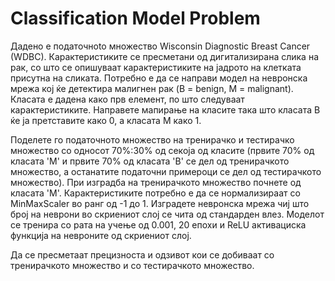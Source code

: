# Classification Model Problem
Дадено е податочноto множество Wisconsin Diagnostic Breast Cancer (WDBC). Карактеристиките се пресметани од дигитализирана слика на рак, со што се опишуваат карактеристиките на јадрото на клетката присутна на сликата. Потребно е да се направи модел на невронска мрежа кој ќе детектира малигнен рак (B = benign, M = malignant). Класата е дадена како прв елемент, по што следуваат карактеристиките. Направете мапирање на класите така што класата B ќе ја претставите како 0, а класата M како 1.

Поделете го податочното множество на тренирачко и тестирачко множество со односот 70%:30% од секоја од класите (првите 70% од класата 'M' и првите 70% од класата 'B' се дел од тренирачкото множество, а останатите податочни примероци се дел од тестирачкото множество). При изградба на тренирачкото множество почнете од класата 'M'. Карактеристиките потребно е да се нормализираат со MinMaxScaler во ранг од -1 до 1. Изградете невронска мрежа чиј што број на неврони во скриениот слој се чита од стандарден влез. Моделот се тренира со рата на учење од 0.001, 20 епохи и ReLU активациска функција на невроните од скриениот слој.

Да се пресметаат прецизноста и одзивот кои се добиваат со тренирачкото множество и со тестирачкото множество.
